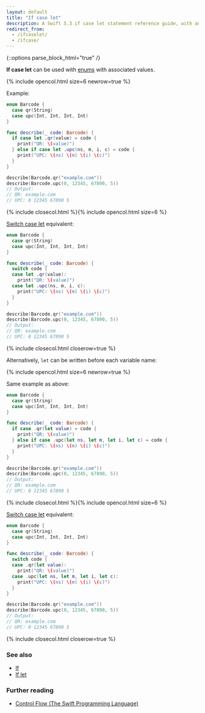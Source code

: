 ```yaml
---
layout: default
title: "If case let"
description: A Swift 5.3 if case let statement reference guide, with an if case let example and its switch case let equivalent.
redirect_from: 
  - /ifcaselet/
  - /ifcase/
---
```

{::options parse_block_html="true" /}

**If case let** can be used with [enums](/enums) with associated values.

{% include opencol.html size=6 newrow=true %}

Example:

```swift
enum Barcode {
  case qr(String)
  case upc(Int, Int, Int, Int)
}

func describe(_ code: Barcode) {
  if case let .qr(value) = code {
    print("QR: \(value)")
  } else if case let .upc(ns, m, i, c) = code {
    print("UPC: \(ns) \(m) \(i) \(c)")
  }
}

describe(Barcode.qr("example.com"))
describe(Barcode.upc(0, 12345, 67890, 5))
// Output:
// QR: example.com
// UPC: 0 12345 67890 5
```

{% include closecol.html %}{% include opencol.html size=6 %}

[Switch case let](/switch-case-let) equivalent:

```swift
enum Barcode {
  case qr(String)
  case upc(Int, Int, Int, Int)
}

func describe(_ code: Barcode) {
  switch code {
  case let .qr(value):
    print("QR: \(value)")
  case let .upc(ns, m, i, c):
    print("UPC: \(ns) \(m) \(i) \(c)")
  }
}

describe(Barcode.qr("example.com"))
describe(Barcode.upc(0, 12345, 67890, 5))
// Output:
// QR: example.com
// UPC: 0 12345 67890 5
```

{% include closecol.html closerow=true %}

Alternatively, `let` can be written before each variable name:

{% include opencol.html size=6 newrow=true %}

Same example as above:

```swift
enum Barcode {
  case qr(String)
  case upc(Int, Int, Int, Int)
}

func describe(_ code: Barcode) {
  if case .qr(let value) = code {
    print("QR: \(value)")
  } else if case .upc(let ns, let m, let i, let c) = code {
    print("UPC: \(ns) \(m) \(i) \(c)")
  }
}

describe(Barcode.qr("example.com"))
describe(Barcode.upc(0, 12345, 67890, 5))
// Output:
// QR: example.com
// UPC: 0 12345 67890 5
```

{% include closecol.html %}{% include opencol.html size=6 %}

[Switch case let](/switch-case-let) equivalent:

```swift
enum Barcode {
  case qr(String)
  case upc(Int, Int, Int, Int)
}

func describe(_ code: Barcode) {
  switch code {
  case .qr(let value):
    print("QR: \(value)")
  case .upc(let ns, let m, let i, let c):
    print("UPC: \(ns) \(m) \(i) \(c)")
  }
}

describe(Barcode.qr("example.com"))
describe(Barcode.upc(0, 12345, 67890, 5))
// Output:
// QR: example.com
// UPC: 0 12345 67890 5
```

{% include closecol.html closerow=true %}

### See also

* [If](/if)
* [If let](/if-let)

### Further reading

* [Control Flow (The Swift Programming Language)](https://docs.swift.org/swift-book/LanguageGuide/ControlFlow.html)
